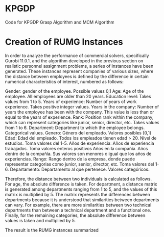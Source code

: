 # KPGDP
Code for KPGDP Grasp Algorithm and MCM Algorithm

# Creation of RUMG Instances

In order to analyze the performance of commercial solvers, specifically Gurobi 11.0.1, and the algorithm developed in the previous section on realistic personnel assignment problems, a series of instances have been generated. These instances represent companies of various sizes, where the distance between employees is defined by the difference in certain numerical characteristics of interest, numbered as follows:

Gender: gender of the employee. Possible values 0,1
Age: Age of the employee. All employees are older than 20 years.
Education level: Takes values from 1 to 5.
Years of experience: Number of years of work experience. Takes positive integer values.
Years in the company: Number of years the employee has been with the company. This value is less than or equal to the years of experience.
Rank: Position rank within the company, which can represent categories like junior, senior, director, etc. Takes values from 1 to 6.
Department: Department to which the employee belongs. Categorical values.
Genero: Género del empleado. Valores posibles {0,1}
Edad: Edad del empleado. Todos los empleados tienen edad > 20.
Nivel de estudios. Toma valores del 1-5.
Años de experiencia: Años de experiencia trabajados. Toma valores enteros positivos
Años en la compañía. Años dentro de la compañía. Sus valores son menores o igual que los años de experiencias.
Rango: Rango dentro de la empresa, donde puede representar categorias como junior, senior, director, etc. Toma valores del 1-6.
Departamento: Departamento al que pertenece. Valores categóricos.


Therefore, the distance between two individuals is calculated as follows. For age, the absolute difference is taken. For department, a distance matrix is generated among departments ranging from 1 to 5, and the values of this matrix is multiplied by 5. The matrix represents the differences between departments because it is understood that similarities between departments can vary. For example, there are more similarities between two technical departments than between a technical department and a functional one. Finally, for the remaining categories, the absolute difference between values is taken and multiplied by 5.


The result is the RUMG instances summarized 
